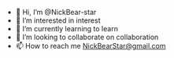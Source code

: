 - 👋 Hi, I’m @NickBear-star
- 👀 I’m interested in interest
- 🌱 I’m currently learning to learn
- 💞️ I’m looking to collaborate on collaboration
- 📫 How to reach me NickBearStar@gmail.com

<!---
NickBear-star/NickBear-star is a ✨ special ✨ repository because its `README.md` (this file) appears on your GitHub profile.
You can click the Preview link to take a look at your changes.
--->
